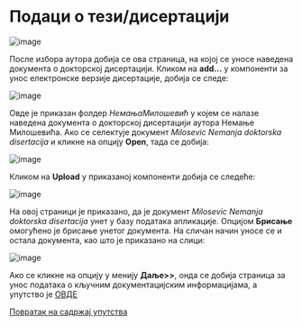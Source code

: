 # Подаци о тези/дисертацији
 
 ![image](https://user-images.githubusercontent.com/29538544/178696179-a17ef90a-b995-47de-ac4d-7e4afbec95e9.png)

После избора аутора добија се ова страница, на којој се уносе наведена документа о докторској дисертацији. Кликом на **add...** у компоненти за унос електронске верзије дисертације, добија се следе:

![image](https://user-images.githubusercontent.com/29538544/178696308-ab1bd2ca-42fa-4f25-804f-50535ea8dd89.png)
 
Овде је приказан фолдер *НемањаМилошевић* у којем се налазе наведена документа о докторској дисертацији аутора Немање Милошевића. Ако се селектује документ *Milosevic Nemanja doktorska disertacija* и кликне на опцију **Open**, тада се добија: 

![image](https://user-images.githubusercontent.com/29538544/178707456-a50ae270-a5d5-4bdd-bee9-66fef26341f2.png)
 
Кликом на **Upload** у приказаној компоненти добија се следеће:

![image](https://user-images.githubusercontent.com/29538544/178708063-c02d8f6c-70bf-4dfa-8c60-df2d1d66142c.png)
 
На овој страници је приказано, да је документ *Milosevic Nemanja doktorska disertacija* унет у базу података апликације. Опцијом **Брисање** омогућено је брисање унетог документа. 
На сличан начин уносе се и остала документа, као што је приказано на слици: 
 
 ![image](https://user-images.githubusercontent.com/29538544/178708378-62ee7212-11fd-40e7-8ebd-478fb66b6d0c.png)

Ако се кликне на опцију у менију **Даље>>**, онда се добија страница за унос података о кључним документацијским информацијама, а упутство је [ОВДЕ](kljucnaDokumentacija/osnovniPodaciPrviDeo.md)

[Повратак на садржај упутства](../uputstvoDigitalnaDisertacija.md#садржај)

